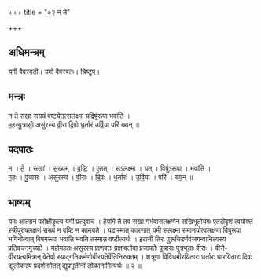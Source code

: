 +++
title = "०२ न ते"

+++
## अधिमन्त्रम्
यमी वैवस्वती। यमो वैवस्वतः। त्रिष्टुप्।

## मन्त्रः
न ते॒ सखा॑ स॒ख्यं व॑ष्ट्ये॒तत्सल॑क्ष्मा॒ यद्विषु॑रूपा॒ भवा॑ति ।  
म॒हस्पु॒त्रासो॒ असु॑रस्य वी॒रा दि॒वो ध॒र्तार॑ उर्वि॒या परि॑ ख्यन् ॥

## पदपाठः
न । ते॒ । सखा॑ । स॒ख्यम् । व॒ष्टि॒ । ए॒तत् । सऽल॑क्ष्मा । यत् । विषु॑ऽरूपा । भवा॑ति ।  
म॒हः । पु॒त्रासः॑ । असु॑रस्य । वी॒राः । दि॒वः । ध॒र्तारः॑ । उ॒र्वि॒या । परि॑ । ख्य॒न् ॥

## भाष्यम्
यमः आत्मानं परोक्षीकृत्य यमीं प्रत्युवाच । हेयमि ते तव सखा गर्भवासलक्षणेन सखिभूतोयमः एतदीदृशं त्वयोक्तं स्त्रीपुरुषलक्षणं सख्यं न वष्टि न कामयते । यद्यस्मात् कारणात् यमी सलक्ष्मा समानयोत्वलक्षणा विषुरूपा भगिनीत्वात् विषमरूपा भवाति भवति तस्मान्न वष्टीत्यर्थः । इदानीं तिरः पुरूचिदर्णवंजगन्वानित्यस्य प्रतिवचनमुच्यते । महोमहतः असुरस्य प्राणवतः प्रज्ञावतोवा प्रजापतेः पुत्रासः पुत्रभूताः वीराः । वीरो- वीरयत्यमित्रान् वेतेर्वा स्याद्गतिकर्मणोवीरयतेर्वेतिनिरुक्तम् । शत्रूणां विविधमीरयितारः धर्तारः धारयितारः दिवः द्युलोकस्य प्रदर्शनमेतत् द्युप्रभृतीनां लोकानामित्यर्थः ॥ २ ॥